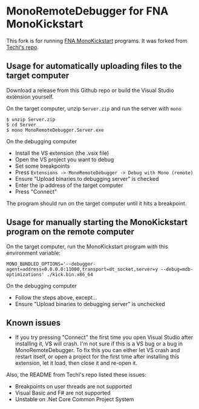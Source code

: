 MonoRemoteDebugger for FNA MonoKickstart
============

This fork is for running [FNA MonoKickstart](https://github.com/flibitijibibo/MonoKickstart) programs. It was forked from [Techl's repo](https://github.com/techl/MonoRemoteDebugger).

Usage for automatically uploading files to the target computer
---
Download a release from this Github repo or build the Visual Studio extension yourself.

On the target computer, unzip `Server.zip` and run the server with `mono`
```
$ unzip Server.zip
$ cd Server
$ mono MonoRemoteDebugger.Server.exe
```

On the debugging computer
- Install the VS extension (the .vsix file)
- Open the VS project you want to debug
- Set some breakpoints
- Press `Extensions -> MonoRemoteDebugger -> Debug with Mono (remote)`
- Ensure "Upload binaries to debugging server" is checked
- Enter the ip address of the target computer
- Press "Connect"

The program should run on the target computer until it hits a breakpoint.

Usage for manually starting the MonoKickstart program on the remote computer
---
On the target computer, run the MonoKickstart program with this environment variable:
```
MONO_BUNDLED_OPTIONS='--debugger-agent=address=0.0.0.0:11000,transport=dt_socket,server=y --debug=mdb-optimizations' ./kick.bin.x86_64
```
On the debugging computer
- Follow the steps above, except...
- Ensure "Upload binaries to debugging server" is unchecked

Known issues
---
- If you try pressing "Connect" the first time you open Visual Studio after installing it, VS will crash. I'm not sure if this is a VS bug or a bug in MonoRemoteDebugger. To fix this you can either let VS crash and restart itself, or open a project for the first time after installing this extension, let it load, then close it and re-open it.

Also, the README from Techl's repo listed these issues:
- Breakpoints on user threads are not supported
- Visual Basic and F# are not supported
- Unstable on .Net Core Common Project System
